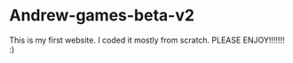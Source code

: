 # Andrew-games-beta-v2
This is my first website. I coded it mostly from scratch.
PLEASE ENJOY!!!!!!! :)
